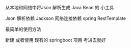 从本地和网络中将Json 解析生成 Java Bean 的 小工具

Json 解析依赖 Jackson  网络连接依赖 spring RestTemplate 

最简单的使用方法 

新建 或者使用 现有的 springboot 项目 考进去就好 